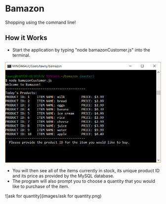 # Bamazon
Shopping using the command line!

## How it Works

* Start the application by typing "node bamazonCustomer.js" into the terminal. 

![program start](images/start-up.png)

* You will then see all of the items currently in stock, its unique product ID and its price as provided by the MySQL database.
* The program will also prompt you to choose a quantity that you would like to purchase of the item. 

![ask for quantity](images/ask for quantity.png)